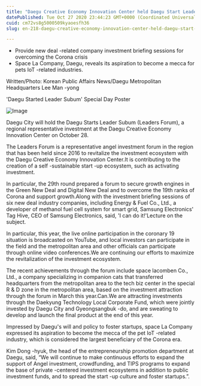 ```yaml
---
title: "Daegu Creative Economy Innovation Center held Daegu Start Leader Steer Forum Special Day"
datePublished: Tue Oct 27 2020 23:44:23 GMT+0000 (Coordinated Universal Time)
cuid: cm72vs8g5000509kyaoesfh36
slug: en-218-daegu-creative-economy-innovation-center-held-daegu-start-leader-steer-forum-special-day

---
```



- Provide new deal -related company investment briefing sessions for overcoming the Corona crisis
- Space La Company, Daegu, reveals its aspiration to become a mecca for pets IoT -related industries.

Written/Photo: Korean Public Affairs News/Daegu Metropolitan Headquarters Lee Man -yong

'Daegu Started Leader Subum' Special Day Poster

![Image](https://cdn.hashnode.com/res/hashnode/image/upload/v1739423402064/d35830b2-5fac-4c62-9f05-5bec0350a4cd.jpeg)

Daegu City will hold the Daegu Starts Leader Subum (Leaders Forum), a regional representative investment at the Daegu Creative Economy Innovation Center on October 28.

The Leaders Forum is a representative angel investment forum in the region that has been held since 2016 to revitalize the investment ecosystem with the Daegu Creative Economy Innovation Center.It is contributing to the creation of a self -sustainable start -up ecosystem, such as activating investment.

In particular, the 29th round prepared a forum to secure growth engines in the Green New Deal and Digital New Deal and to overcome the 19th ranks of Corona and support growth.Along with the investment briefing sessions of six new deal industry companies, including Energy & Fuel Co., Ltd., a developer of methanol fuel cell system for smart grid, Samsung Electronics' Tag Hive, CEO of Samsung Electronics, said, 'I can do it!'Lecture on the subject.

In particular, this year, the live online participation in the coronary 19 situation is broadcasted on YouTube, and local investors can participate in the field and the metropolitan area and other officials can participate through online video conferences.We are continuing our efforts to maximize the revitalization of the investment ecosystem.

The recent achievements through the forum include space lacomben Co., Ltd., a company specializing in companion cats that transferred headquarters from the metropolitan area to the tech biz center in the special R & D zone in the metropolitan area, based on the investment attraction through the forum in March this year.Can.We are attracting investments through the Daekyung Technology Local Corporate Fund, which were jointly invested by Daegu City and Gyeongsangbuk -do, and are sweating to develop and launch the final product at the end of this year.

Impressed by Daegu's will and policy to foster startups, space La Company expressed its aspiration to become the mecca of the pet IoT -related industry, which is considered the largest beneficiary of the Corona era.

Kim Dong -hyuk, the head of the entrepreneurship promotion department at Daegu, said, “We will continue to make continuous efforts to expand the support of Angel investment, crowdfunding, and TIPS programs to expand the base of private -centered investment ecosystems in addition to public investment funds, and to spread the start -up culture and foster startups.”.